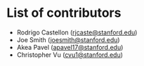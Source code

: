 # List of contributors

- Rodrigo Castellon (rjcaste@stanford.edu)
- Joe Smith (joesmith@stanford.edu)
- Akea Pavel (apavel17@stanford.edu)
- Christopher Vu (cvu1@stanford.edu)
